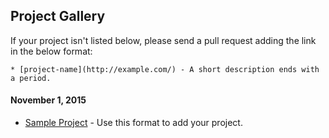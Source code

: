 ## Project Gallery

If your project isn't listed below, please send a pull request adding the link in the below format:

`* [project-name](http://example.com/) - A short description ends with a period.`

#### November 1, 2015
* [Sample Project](https://github.com/iit-guwahati/hackathons) - Use this format to add your project.
